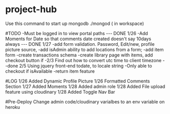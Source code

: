 # project-hub
Use this command to start up mongodb
 ./mongod ( in workspace)
 
#TODO
-Must be logged in to view portal paths --- DONE 1/26
-Add Moments for Date so that comments date created doesn't say 10days always --- DONE 1/27
-add form validation. Password, Edit/new, profile picture source, 
-add isAdmin ability to add locations from a form;
-add item form
-create transactions schema
-create library page with items, add checkout button if 
-2/3 Find out how to convert utc time to client timezone --done 2/5 Using jquery front-end todate, to locale string
-Only able to checkout if isAvailable
-return item feature



#LOG
1/26 Added Dynamic Profile Picture
1/26 Formatted Comments Section
1/27 Added Moments
1/28 Added admin role
1/28 Added File upload feature using cloudinary
1/28 Added Toggle Nav Bar


#Pre-Deploy
Change admin code/cloudinary varialbes to an env variable on heroku

